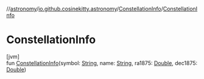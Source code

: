 //[astronomy](../../../index.md)/[io.github.cosinekitty.astronomy](../index.md)/[ConstellationInfo](index.md)/[ConstellationInfo](-constellation-info.md)

# ConstellationInfo

[jvm]\
fun [ConstellationInfo](-constellation-info.md)(symbol: [String](https://kotlinlang.org/api/latest/jvm/stdlib/kotlin/-string/index.html), name: [String](https://kotlinlang.org/api/latest/jvm/stdlib/kotlin/-string/index.html), ra1875: [Double](https://kotlinlang.org/api/latest/jvm/stdlib/kotlin/-double/index.html), dec1875: [Double](https://kotlinlang.org/api/latest/jvm/stdlib/kotlin/-double/index.html))
